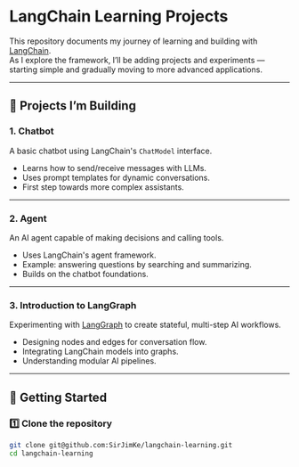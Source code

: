 # LangChain Learning Projects

This repository documents my journey of learning and building with [LangChain](https://www.langchain.com/).  
As I explore the framework, I’ll be adding projects and experiments — starting simple and gradually moving to more advanced applications.

---

## 📂 Projects I’m Building

### 1. **Chatbot**
A basic chatbot using LangChain's `ChatModel` interface.  
- Learns how to send/receive messages with LLMs.
- Uses prompt templates for dynamic conversations.
- First step towards more complex assistants.

---

### 2. **Agent**
An AI agent capable of making decisions and calling tools.  
- Uses LangChain's agent framework.
- Example: answering questions by searching and summarizing.
- Builds on the chatbot foundations.

---

### 3. **Introduction to LangGraph**
Experimenting with [LangGraph](https://www.langchain.com/langgraph) to create stateful, multi-step AI workflows.  
- Designing nodes and edges for conversation flow.
- Integrating LangChain models into graphs.
- Understanding modular AI pipelines.

---

## 🚀 Getting Started

### 1️⃣ Clone the repository
```bash
git clone git@github.com:SirJimKe/langchain-learning.git
cd langchain-learning
